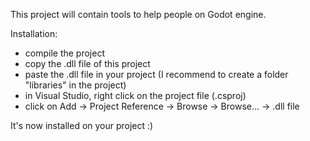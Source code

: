 This project will contain tools to help people on Godot engine.

Installation:
- compile the project
- copy the .dll file of this project
- paste the .dll file in your project (I recommend to create a folder "libraries" in the project)
- in Visual Studio, right click on the project file (.csproj)
- click on Add -> Project Reference -> Browse -> Browse... -> .dll file

It's now installed on your project :)